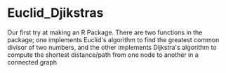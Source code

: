 # Euclid_Djikstras
Our first try at making an R Package. There are two functions in the package; one implements Euclid's algorithm to find the greatest common divisor of two numbers, and the other implements Dijkstra's algorithm to compute the shortest distance/path from one node to another in a connected graph
